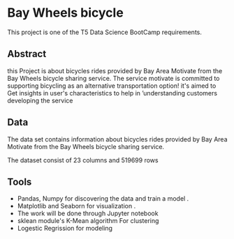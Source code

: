 # Bay Wheels bicycle 
This project is one of the T5 Data Science BootCamp requirements.

## Abstract
 

this Project is about bicycles rides provided by Bay Area Motivate from the Bay Wheels bicycle sharing service. The service motivate is committed to supporting bicycling as an alternative transportation option!
it's aimed to Get insights in user's characteristics to help in ’understanding customers developing the service

## Data 

The data set contains information about bicycles rides provided by Bay Area Motivate from the Bay Wheels bicycle sharing service. 

The dataset consist of 23 columns and 519699 rows





## Tools

- Pandas, Numpy for discovering the data and train a model . 
- Matplotlib and Seaborn for visualization .
- The work will be done through Jupyter notebook
- sklean module's K-Mean algorithm For clustering  
- Logestic Regrission for modeling






```python

```
